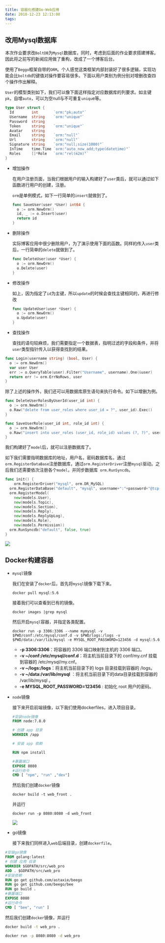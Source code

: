 ```yaml
---
title: 容器化搭建Go-Web应用
date: 2018-12-23 12:13:00
tags:
---
```


## 改用Mysql数据库

本次作业要求改`BoltDB`为`Mysql`数据库，同时，考虑到后面的作业要求搭建博客。因此将之前写的新闻应用做了重构，改成了一个博客后台。

使用了`Beggo`框架自带的`ORM`。个人感觉这类框架内部封装好了很多逻辑，实现功能会比`boltdb`的键值对操作要容易很多。下面以用户类别为例分别对增删改查四个操作作出解释。

`User`的模型类别如下，我们可以像下面这样指定对应数据库的列要求。如主键`pk`，自增`auto`，可以为空null与不可重复`uniqu`e等。

```go
type User struct {
  Id        int       `orm:"pk;auto"`
  Username  string    `orm:"unique"`
  Password  string
  Token     string    `orm:"unique"`
  Avatar    string
  Email     string    `orm:"null"`
  Url       string    `orm:"null"`
  Signature string    `orm:"null;size(1000)"`
  InTime    time.Time `orm:"auto_now_add;type(datetime)"`
  Roles     []*Role   `orm:"rel(m2m)"`
}
```

+ 增加操作

  在用户注册页面，当我们根据用户的输入构建好了`user`类后，就可以通过如下函数进行用户的创建，注册。

  `orm`是单例模式，如下一行简单的`insert`就做到了。

  ```go
  func SaveUser(user *User) int64 {
    o := orm.NewOrm()
    id, _ := o.Insert(user)
    return id
  }
  
  ```

+ 删除操作

  实际博客应用中很少删除用户，为了演示使用下面的函数。同样的传入`user`类后，一行简单的`delete`就做到了。

  ```go
  func DeleteUser(user *User) {
    o := orm.NewOrm()
    o.Delete(user)
  }
  
  ```

+ 修改操作

  如上，因为指定了`id`为主键，所以`update`的时候会查找主键相同的，再进行修改

  ```go
  func UpdateUser(user *User) {
    o := orm.NewOrm()
    o.Update(user)
  }
  ```

+ 查找操作

  查找的语句较麻烦，我们需要指定一个数据表，指明过滤的字段和条件，并将`user`类型指针传入以获得查找到的结果。

```go
func Login(username string) (bool, User) {
  o := orm.NewOrm()
  var user User
  err := o.QueryTable(user).Filter("Username", username).One(&user)
  return err != orm.ErrNoRows, user
}
```

除了上述的操作外，我们还可以用数据库原生语句来执行命令。如下以增删为例。

```go
func DeleteUserRolesByUserId(user_id int) {
  o := orm.NewOrm()
  o.Raw("delete from user_roles where user_id = ?", user_id).Exec()
}

func SaveUserRole(user_id int, role_id int) {
  o := orm.NewOrm()
  o.Raw("insert into user_roles (user_id, role_id) values (?, ?)", user_id, role_id).Exec()
}

```

我们构建好了`model`后，就可以注册数据库了。

如下我们需要指明数据库的地址，用户名，密码数据库名，通过` orm.RegisterDataBase`注册数据库，通过`orm.RegisterDriver`注册`mysql`驱动。之后我们还需要依次注册各个`model`，并同步数据库` orm.RunSyncdb`。

```go
func init() {
    orm.RegisterDriver("mysql", orm.DR_MySQL)
  orm.RegisterDataBase("default", "mysql", username+":"+password+"@tcp("+url+":"+port+")/pybbs?charset=utf8&parseTime=true&charset=utf8&loc=Asia%2FShanghai", 30)
  orm.RegisterModel(
    new(models.User),
    new(models.Topic),
    new(models.Section),
    new(models.Reply),
    new(models.ReplyUpLog),
    new(models.Role),
    new(models.Permission))
  orm.RunSyncdb("default", false, true)
}

```

![](https://ws2.sinaimg.cn/large/006tNbRwgy1fyi9zyqm2yj31bu0k84a2.jpg)

## Docker构建容器

+ `mysql`镜像

  我们在安装了`docker`后，首先将`mysql`镜像下载下来。

  ```shell
  docker pull mysql:5.6
  ```

  接着我们可以查看到已有的镜像。

  ```shell
  docker images |grep mysql
  ```

  然后开启`mysql`容器，并指定各类配置。

  ```shell
  docker run -p 3306:3306 --name mymysql -v $PWD/conf:/etc/mysql/conf.d -v $PWD/logs:/logs -v $PWD/data:/var/lib/mysql -e MYSQL_ROOT_PASSWORD=123456 -d mysql:5.6
  ```

  - **-p 3306:3306**：将容器的 3306 端口映射到主机的 3306 端口。
  - **-v ~/conf:/etc/mysql/conf.d**：将主机当前目录下的 conf/my.cnf 挂载到容器的 /etc/mysql/my.cnf。
  - **-v ~/logs:/logs**：将主机当前目录下的 logs 目录挂载到容器的 /logs。
  - **-v ~/data:/var/lib/mysql** ：将主机当前目录下的data目录挂载到容器的 /var/lib/mysql 。
  - **-e MYSQL_ROOT_PASSWORD=123456** : 初始化 root 用户的密码。

+ `node`镜像

  接下来开启前端镜像，以下我们使用dockerfiles，进入项目目录。

  ```dockerfile
  #安装node镜像
  FROM node:7.8.0
  
  # 创建 app 目录
  WORKDIR /app
  
  # 安装 app 依赖
  
  RUN npm install
  
  #暴露端口
  EXPOSE 8080
  #运行命令
  CMD [ "npm", "run" ,"dev"]
  
  ```

  然后我们创建`docker`镜像

  ```shell
  docker build -t web_front .
  ```

  并运行

  ```shell
  docker run -p 8080:8080 -d web_front
  ```

  ![](https://ws1.sinaimg.cn/large/006tNbRwgy1fygsdr5ec1j30q20cqae0.jpg)

+ go镜像

  接下来我们同样进入`web`后端目录，创建`dockerfile`。

```dockerfile
#安装go镜像
FROM golang:latest
# 创建 应用 目录
WORKDIR $GOPATH/src/web_pro
ADD . $GOPATH/src/web_pro
#安装依赖
RUN go get github.com/astaxie/beego
RUN go get github.com/beego/bee
RUN go build .
#暴露端口
EXPOSE 8080
#运行命令
CMD [ "bee", "run" ]

```

然后我们创建`docker`镜像，并运行

```sh
docker build -t web_pro .
```

```sh
docker run -p 8080:8080 -d web_pro
```

